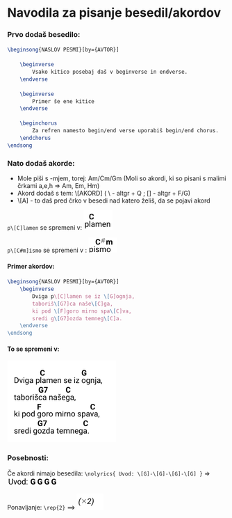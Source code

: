 # Navodila za pisanje besedil/akordov





### Prvo dodaš besedilo:
```latex
\beginsong{NASLOV PESMI}[by={AVTOR}]

    \beginverse
        Vsako kitico posebaj daš v beginverse in endverse.
    \endverse

    \beginverse
        Primer še ene kitice
    \endverse

    \beginchorus
        Za refren namesto begin/end verse uporabiš begin/end chorus.
    \endchorus
\endsong
```


### Nato dodaš akorde:

* Mole piši s -mjem, torej: Am/Cm/Gm (Moli so akordi, ki so pisani s malimi črkami a,e,h => Am, Em, Hm)
* Akord dodaš s tem: \\[AKORD] ( \ - altgr + Q ; [] - altgr + F/G)
* \\[A] - to daš pred črko v besedi nad katero želiš, da se pojavi akord


`p\[C]lamen` se spremeni v:  ![img_1.png](readme_slike/img_1.png)

`p\[C#m]ismo` se spremeni v : ![img_2.png](readme_slike/img_2.png)


#### Primer akordov:
```latex
\beginsong{NASLOV PESMI}[by={AVTOR}]
    \beginverse
        Dviga p\[C]lamen se iz \[G]ognja,
        taboriš\[G7]ca naše\[C]ga,
        ki pod \[F]goro mirno spa\[C]va,
        sredi g\[G7]ozda temneg\[C]a.
    \endverse
\endsong
```
#### To se spremeni v:
![img.png](readme_slike/img.png)


### Posebnosti:

Če akordi nimajo besedila:
`\nolyrics{ Uvod: \[G]-\[G]-\[G]-\[G] }` => ![img_3.png](readme_slike/img_3.png)

Ponavljanje: `\rep{2}` ==> ![img_4.png](readme_slike/img_4.png)